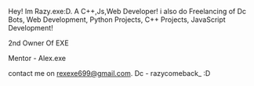 Hey! Im Razy.exe:D. A C++,Js,Web Developer!
i also do Freelancing of Dc Bots, Web Development, Python Projects, C++ Projects, JavaScript Development!

2nd Owner Of EXE

Mentor - Alex.exe

contact me on rexexe699@gmail.com. Dc - razycomeback_ :D
<!---
Rexexe69/Rexexe69 is a ✨ special ✨ repository because its `README.md` (this file) appears on your GitHub profile.
You can click the Preview link to take a look at your changes.
--->
